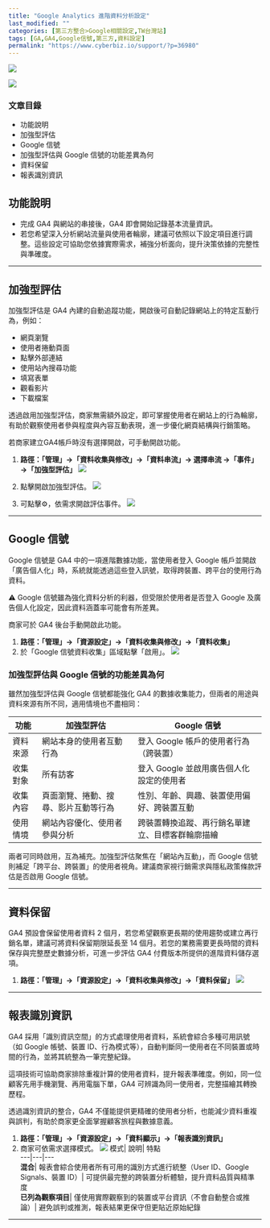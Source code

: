 ```yaml
---
title: "Google Analytics 進階資料分析設定"
last_modified: ""
categories: [第三方整合>Google相關設定,TW台灣站]
tags: [GA,GA4,Google信號,第三方,資料設定]
permalink: "https://www.cyberbiz.io/support/?p=36980"
---
```


![](https://www.cyberbiz.io/support/wp-content/uploads/適用站別.png)

[![](https://www.cyberbiz.io/support/wp-content/uploads/台灣站.png)](https://www.cyberbiz.io/support/?page_id=2490)

### 文章目錄

* 功能說明
* 加強型評估
* Google 信號
* 加強型評估與 Google 信號的功能差異為何
* 資料保留
* 報表識別資訊

## 功能說明

* 完成 GA4 與網站的串接後，GA4 即會開始記錄基本流量資訊。
* 若您希望深入分析網站流量與使用者輪廓，建議可依照以下設定項目進行調整。這些設定可協助您依據實際需求，補強分析面向，提升決策依據的完整性與準確度。

* * *

## 加強型評估

加強型評估是 GA4 內建的自動追蹤功能，開啟後可自動記錄網站上的特定互動行為，例如：

* 網頁瀏覽
* 使用者捲動頁面
* 點擊外部連結
* 使用站內搜尋功能
* 填寫表單
* 觀看影片
* 下載檔案

透過啟用加強型評估，商家無需額外設定，即可掌握使用者在網站上的行為輪廓，有助於觀察使用者參與程度與內容互動表現，進一步優化網頁結構與行銷策略。

若商家建立GA4帳戶時沒有選擇開啟，可手動開啟功能。

1. **路徑：「管理」→「資料收集與修改」→「資料串流」→ 選擇串流 →「事件」→「加強型評估」**
[![](https://www.cyberbiz.io/support/wp-content/uploads/Google-Analytics-：串接教學11-1024x486.png)](https://www.cyberbiz.io/support/wp-content/uploads/Google-Analytics-：串接教學11.png)

2. 點擊開啟加強型評估。
[![](https://www.cyberbiz.io/support/wp-content/uploads/Snipaste_2025-04-22_11-23-45-1024x575.png)](https://www.cyberbiz.io/support/wp-content/uploads/Snipaste_2025-04-22_11-23-45.png)

3. 可點擊⚙️，依需求開啟評估事件。
[![](https://www.cyberbiz.io/support/wp-content/uploads/GA4-進階資料分析設定04-1024x486.png)](https://www.cyberbiz.io/support/wp-content/uploads/GA4-進階資料分析設定04.png)

* * *

## Google 信號

Google 信號是 GA4 中的一項進階數據功能，當使用者登入 Google
帳戶並開啟「廣告個人化」時，系統就能透過這些登入訊號，取得跨裝置、跨平台的使用行為資料。

⚠️ Google 信號雖為強化資料分析的利器，但受限於使用者是否登入 Google 及廣告個人化設定，因此資料涵蓋率可能會有所差異。

商家可於 GA4 後台手動開啟此功能。

1. **路徑：「管理」→「資源設定」→「資料收集與修改」→「資料收集」**
2. 於「Google 信號資料收集」區域點擊「啟用」。
[![](https://www.cyberbiz.io/support/wp-content/uploads/Snipaste_2025-04-07_10-54-54-1024x486.png)](https://www.cyberbiz.io/support/wp-content/uploads/Snipaste_2025-04-07_10-54-54.png)

### 加強型評估與 Google 信號的功能差異為何

雖然加強型評估與 Google 信號都能強化 GA4 的數據收集能力，但兩者的用途與資料來源有所不同，適用情境也不盡相同：

功能| 加強型評估| Google 信號  
---|---|---  
資料來源| 網站本身的使用者互動行為| 登入 Google 帳戶的使用者行為（跨裝置）  
收集對象| 所有訪客| 登入 Google 並啟用廣告個人化設定的使用者  
收集內容| 頁面瀏覽、捲動、搜尋、影片互動等行為| 性別、年齡、興趣、裝置使用偏好、跨裝置互動  
使用情境| 網站內容優化、使用者參與分析| 跨裝置轉換追蹤、再行銷名單建立、目標客群輪廓描繪  

兩者可同時啟用，互為補充。加強型評估聚焦在「網站內互動」，而 Google
信號則補足「跨平台、跨裝置」的使用者視角。建議商家視行銷需求與隱私政策條款評估是否啟用 Google 信號。

* * *

## 資料保留

GA4 預設會保留使用者資料 2 個月，若您希望觀察更長期的使用趨勢或建立再行銷名單，建議可將資料保留期限延長至 14
個月。若您的業務需要更長時間的資料保存與完整歷史數據分析，可進一步評估 GA4 付費版本所提供的進階資料儲存選項。

1. **路徑：「管理」→「資源設定」→「資料收集與修改」→「資料保留」**
[![](https://www.cyberbiz.io/support/wp-content/uploads/GA4-進階資料分析設定01-1024x486.png)](https://www.cyberbiz.io/support/wp-content/uploads/GA4-進階資料分析設定01.png)

* * *

## 報表識別資訊

GA4 採用「識別資訊空間」的方式處理使用者資料，系統會綜合多種可用訊號（如 Google 帳號、裝置
ID、行為模式等），自動判斷同一使用者在不同裝置或時間的行為，並將其統整為一筆完整紀錄。

這項技術可協助商家排除重複計算的使用者資料，提升報表準確度。例如，同一位顧客先用手機瀏覽、再用電腦下單，GA4 可辨識為同一使用者，完整描繪其轉換歷程。

透過識別資訊的整合，GA4 不僅能提供更精確的使用者分析，也能減少資料重複與誤判，有助於商家更全面掌握顧客旅程與數據意義。

1. **路徑：「管理」→「資源設定」→「資料顯示」→「報表識別資訊」**
2. 商家可依需求選擇模式。
[![](https://www.cyberbiz.io/support/wp-content/uploads/GA4-進階資料分析設定02-1024x486.png)](https://www.cyberbiz.io/support/wp-content/uploads/GA4-進階資料分析設定02.png) 模式| 說明| 特點  
---|---|---  
**混合**|  報表會綜合使用者所有可用的識別方式進行統整（User ID、Google Signals、裝置 ID）|
可提供最完整的跨裝置分析體驗，提升資料品質與精準度  
**已列為觀察項目**|  僅使用實際觀察到的裝置或平台資訊（不會自動整合或推論）| 避免誤判或推測，報表結果更保守但更貼近原始紀錄  

* * *

